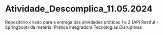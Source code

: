 # Atividade_Descomplica_11.05.2024
Repositório criado para a entrega das atividades práticas 1 e 2 (API Restful - Springboot) da matéria: Prática Integradora Tecnologias Disruptivas
